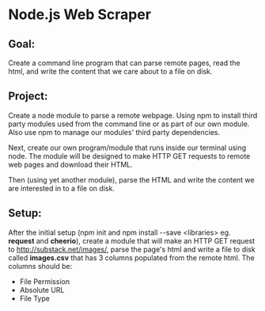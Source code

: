 # Node.js Web Scraper

## Goal:
Create a command line program that can parse remote pages, read the html, and write the content that we care about to a file on disk.

## Project:
Create a node module to parse a remote webpage. Using npm to install third party modules used from the command line or as part of our own module. Also use npm to manage our modules' third party dependencies.

Next, create our own program/module that runs inside our terminal using node. The module will be designed to make HTTP GET requests to remote web pages and download their HTML.

Then (using yet another module), parse the HTML and write the content we are interested in to a file on disk.

## Setup:
After the initial setup (npm init and npm install --save \<libraries\> eg. __request__ and __cheerio__), create a module that will make an HTTP GET request to http://substack.net/images/, parse the page's html and write a file to disk called __images.csv__ that has 3 columns populated from the remote html. The columns should be:
* File Permission
* Absolute URL
* File Type